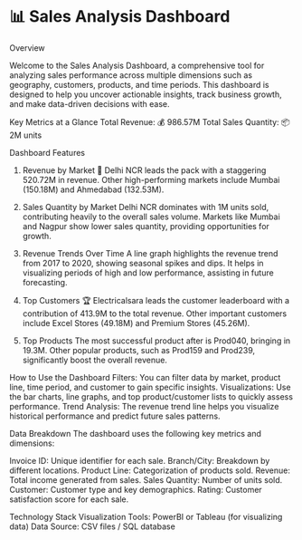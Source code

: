 # 📊 Sales Analysis Dashboard
Overview

Welcome to the Sales Analysis Dashboard, a comprehensive tool for analyzing sales performance across multiple dimensions such as geography, customers, products, and time periods. This dashboard is designed to help you uncover actionable insights, track business growth, and make data-driven decisions with ease.

Key Metrics at a Glance
Total Revenue: 💰 986.57M
Total Sales Quantity: 📦 2M units


Dashboard Features

1. Revenue by Market
📍 Delhi NCR leads the pack with a staggering 520.72M in revenue.
  Other high-performing markets include Mumbai (150.18M) and Ahmedabad (132.53M).

3. Sales Quantity by Market
    Delhi NCR dominates with 1M units sold, contributing heavily to the overall sales volume.
    Markets like Mumbai and Nagpur show lower sales quantity, providing opportunities for growth.

4. Revenue Trends Over Time
  A line graph highlights the revenue trend from 2017 to 2020, showing seasonal spikes and dips.
  It helps in visualizing periods of high and low performance, assisting in future forecasting.

6. Top Customers
  🏆 Electricalsara leads the customer leaderboard with a contribution of 413.9M to the total revenue.
  Other important customers include Excel Stores (49.18M) and Premium Stores (45.26M).

7. Top Products
  The most successful product after  is Prod040, bringing in 19.3M.
  Other popular products, such as Prod159 and Prod239, significantly boost the overall revenue.

How to Use the Dashboard
  Filters: You can filter data by market, product line, time period, and customer to gain specific insights.
  Visualizations: Use the bar charts, line graphs, and top product/customer lists to quickly assess performance.
  Trend Analysis: The revenue trend line helps you visualize historical performance and predict future sales patterns.

Data Breakdown
The dashboard uses the following key metrics and dimensions:

  Invoice ID: Unique identifier for each sale.
  Branch/City: Breakdown by different locations.
  Product Line: Categorization of products sold.
  Revenue: Total income generated from sales.
  Sales Quantity: Number of units sold.
  Customer: Customer type and key demographics.
  Rating: Customer satisfaction score for each sale.

Technology Stack
 Visualization Tools: PowerBI or Tableau (for visualizing data)
 Data Source: CSV files / SQL database
